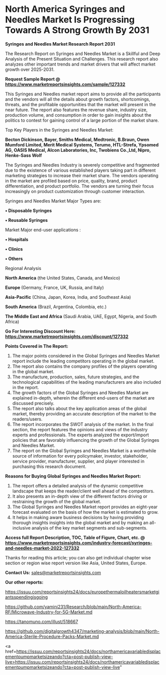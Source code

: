 # North America Syringes and Needles Market Is Progressing Towards A Strong Growth By 2031

<strong>Syringes and Needles Market Research Report 2031</strong>

The Research Report on Syringes and Needles Market is a Skillful and Deep Analysis of the Present Situation and Challenges. This research report also analyzes other important trends and market drivers that will affect market growth over 2025-2031.

<strong>Request Sample Report @ <a href=https://www.marketreportsinsights.com/sample/127332>https://www.marketreportsinsights.com/sample/127332</a></strong>

This Syringes and Needles market report aims to provide all the participants and the vendors will all the details about growth factors, shortcomings, threats, and the profitable opportunities that the market will present in the near future. The report also features the revenue share, industry size, production volume, and consumption in order to gain insights about the politics to contest for gaining control of a large portion of the market share.

Top Key Players in the Syringes and Needles Market:

<strong>Becton Dickinson, Bayer, Smiths Medical, Medtronic, B.Braun, Owen Mumford Limited, Merit Medical Systems, Terumo, HTL-Strefa, Ypsomed AG, OASIS Medical, Alcon Laboratories, Inc, Twobiens Co.,Ltd, Nipro, Henke-Sass Wolf</strong>

The Syringes and Needles Industry is severely competitive and fragmented due to the existence of various established players taking part in different marketing strategies to increase their market share. The vendors operating in the market are profiled based on price, quality, brand, product differentiation, and product portfolio. The vendors are turning their focus increasingly on product customization through customer interaction.

Syringes and Needles Market Major Types are:

<strong>• Disposable Syringes

• Reusable Syringes</strong>

Market Major end-user applications :

<strong>• Hospitals

• Clinics

• Others</strong>

Regional Analysis

</u><strong><b>North America</b></strong> (the United States, Canada, and Mexico)

<strong><b>Europe </b></strong>(Germany, France, UK, Russia, and Italy)

<strong><b>Asia-Pacific</b></strong> (China, Japan, Korea, India, and Southeast Asia)

<strong><b>South America</b></strong> (Brazil, Argentina, Colombia, etc.)

<strong><b>The Middle East and Africa</b></strong> (Saudi Arabia, UAE, Egypt, Nigeria, and South Africa)

<strong>Go For Interesting Discount Here: <a href=https://www.marketreportsinsights.com/discount/127332>https://www.marketreportsinsights.com/discount/127332</a></strong>

<strong>Points Covered in The Report:</strong>
<ol>
  <li>The major points considered in the Global Syringes and Needles Market report include the leading competitors operating in the global market.</li>
  <li>The report also contains the company profiles of the players operating in the global market.</li>
  <li>The manufacture, production, sales, future strategies, and the technological capabilities of the leading manufacturers are also included in the report.</li>
  <li>The growth factors of the Global Syringes and Needles Market are explained in-depth, wherein the different end-users of the market are discussed precisely.</li>
  <li>The report also talks about the key application areas of the global market, thereby providing an accurate description of the market to the readers/users.</li>
  <li>The report incorporates the SWOT analysis of the market. In the final section, the report features the opinions and views of the industry experts and professionals. The experts analyzed the export/import policies that are favorably influencing the growth of the Global Syringes and Needles Market.</li>
  <li>The report on the Global Syringes and Needles Market is a worthwhile source of information for every policymaker, investor, stakeholder, service provider, manufacturer, supplier, and player interested in purchasing this research document.</li>
</ol>
<strong>Reasons for Buying Global Syringes and Needles Market Report:</strong>

<ol>
  <li>The report offers a detailed analysis of the dynamic competitive landscape that keeps the reader/client well ahead of the competitors.</li>
  <li>It also presents an in-depth view of the different factors driving or restraining the growth of the global market.</li>
  <li>The Global Syringes and Needles Market report provides an eight-year forecast evaluated on the basis of how the market is estimated to grow.</li>
  <li>It helps in making aware business decisions by having providing thorough insights insights into the global market and by making an all-inclusive analysis of the key market segments and sub-segments.</li>
</ol>
<strong>Access full Report Description, TOC, Table of Figure, Chart, etc. @ <a href=https://www.marketreportsinsights.com/industry-forecast/syringes-and-needles-market-2022-127332>https://www.marketreportsinsights.com/industry-forecast/syringes-and-needles-market-2022-127332</a></strong>


Thanks for reading this article; you can also get individual chapter wise section or region wise report version like Asia, United States, Europe.

<strong>Contact Us:</strong>
sales@marketreportsinsights.com

<strong>Our other reports:</strong>

<a href=https://issuu.com/reportsinsights24/docs/europethermaloilheatersmarketgiantsspendingisgoing>https://issuu.com/reportsinsights24/docs/europethermaloilheatersmarketgiantsspendingisgoing</a>

<a href=https://github.com/yamini231/Research/blob/main/North-America-RF/Microwave-Industry-for-5G-Market.md>https://github.com/yamini231/Research/blob/main/North-America-RF/Microwave-Industry-for-5G-Market.md</a>

<a href=https://tanomuno.com/illust/518667>https://tanomuno.com/illust/518667</a>

<a href=https://github.com/digitalgrowth4347/marketing-analysis/blob/main/North-America-Sterile-Procedure-Packs-Market.md>https://github.com/digitalgrowth4347/marketing-analysis/blob/main/North-America-Sterile-Procedure-Packs-Market.md</a>

<a href=https://issuu.com/reportsinsights24/docs/northamericavariabledisplacementpumpmarketsizeando?cta=post-publish-view-live>https://issuu.com/reportsinsights24/docs/northamericavariabledisplacementpumpmarketsizeando?cta=post-publish-view-live</a>"
